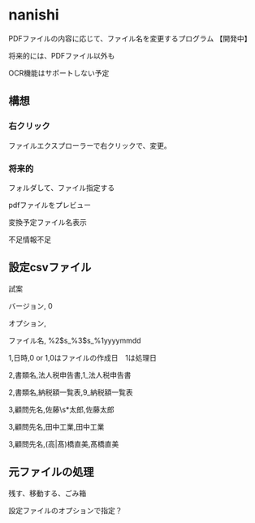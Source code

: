# nanishi

PDFファイルの内容に応じて、ファイル名を変更するプログラム
【開発中】

将来的には、PDFファイル以外も

OCR機能はサポートしない予定

## 構想
### 右クリック
ファイルエクスプローラーで右クリックで、変更。

### 将来的
フォルダして、ファイル指定する

pdfファイルをプレビュー

変換予定ファイル名表示

不足情報不足

## 設定csvファイル
試案

バージョン, 0

オプション,

ファイル名, %2$s_%3$s_%1yyyymmdd

1,日時,0 or 1,0はファイルの作成日　1は処理日

2,書類名,法人税申告書,1_法人税申告書

2,書類名,納税額一覧表,9_納税額一覧表

3,顧問先名,佐藤\s*太郎,佐藤太郎

3,顧問先名,田中工業,田中工業

3,顧問先名,(高|髙)橋直美,髙橋直美

## 元ファイルの処理

残す、移動する、ごみ箱

設定ファイルのオプションで指定？

